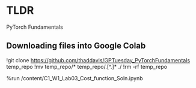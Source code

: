 # TLDR

PyTorch Fundamentals

## Downloading files into Google Colab

!git clone https://github.com/thaddavis/GPTuesday_PyTorchFundamentals temp_repo
!mv temp_repo/* temp_repo/.[^.]* ./
!rm -rf temp_repo

%run /content/C1_W1_Lab03_Cost_function_Soln.ipynb